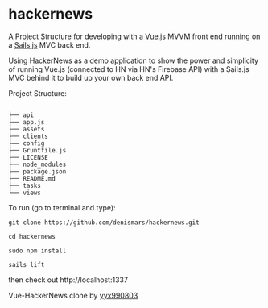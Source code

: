 # hackernews

A Project Structure for developing with a [Vue.js](http://vuejs.org/) MVVM front end running on a [Sails.js](http://sailsjs.org/) MVC back end.

Using HackerNews as a demo application to show the power and simplicity of running Vue.js (connected to HN via HN's Firebase API) with a Sails.js MVC behind it to build up your own back end API.

Project Structure:

```

├── api
├── app.js
├── assets
├── clients
├── config
├── Gruntfile.js
├── LICENSE
├── node_modules
├── package.json
├── README.md
├── tasks
└── views

```

To run (go to terminal and type):

```
git clone https://github.com/denismars/hackernews.git

cd hackernews

sudo npm install

sails lift

```
then check out http://localhost:1337





Vue-HackerNews clone by [yyx990803](https://github.com/yyx990803/vue-hackernews)
